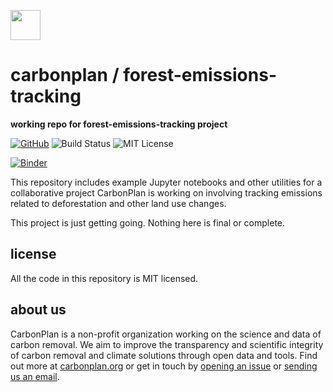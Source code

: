 <img
  src='https://carbonplan-assets.s3.amazonaws.com/monogram/dark-small.png'
  height='48'
/>

# carbonplan / forest-emissions-tracking

**working repo for forest-emissions-tracking project**

[![GitHub][github-badge]][github]
![Build Status][]
![MIT License][]

[github]: https://github.com/carbonplan/forest-emissions-tracking
[github-badge]: https://flat.badgen.net/badge/-/github?icon=github&label
[build status]: https://flat.badgen.net/github/checks/carbonplan/forest-emissions-tracking
[mit license]: https://flat.badgen.net/badge/license/MIT/blue

[![Binder](https://mybinder.org/badge_logo.svg)](https://binder.pangeo.io/v2/gh/carbonplan/forest-emissions-tracking/master)

This repository includes example Jupyter notebooks and other utilities for a collaborative project CarbonPlan is working on involving tracking emissions related to deforestation and other land use changes.

This project is just getting going. Nothing here is final or complete.

## license

All the code in this repository is MIT licensed.

## about us

CarbonPlan is a non-profit organization working on the science and data of carbon removal. We aim to improve the transparency and scientific integrity of carbon removal and climate solutions through open data and tools. Find out more at [carbonplan.org](https://carbonplan.org/) or get in touch by [opening an issue](https://github.com/carbonplan/forest-emissions-tracking/issues/new) or [sending us an email](mailto:hello@carbonplan.org).

